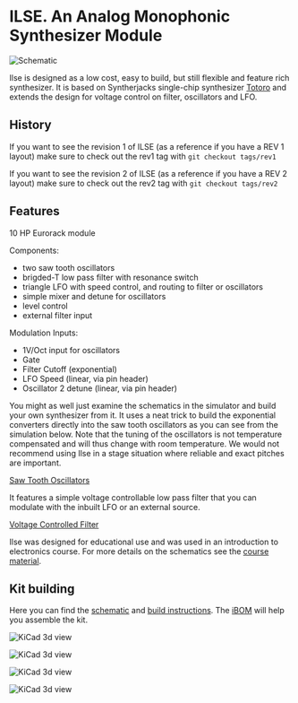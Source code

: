 # ILSE. An Analog Monophonic Synthesizer Module

![Schematic](ilse.svg)



Ilse is designed as a low cost, easy to build, but still flexible and feature rich synthesizer. 
It is based on Syntherjacks single-chip synthesizer [Totoro](https://syntherjack.net/totoro-1-ic-simple-synth/) and extends the design for voltage control on filter, oscillators and LFO.


## History
If you want to see the revision 1 of ILSE (as a reference if you have a REV 1 layout) make sure to check out the rev1 tag with `git checkout tags/rev1`

If you want to see the revision 2 of ILSE (as a reference if you have a REV 2 layout) make sure to check out the rev2 tag with `git checkout tags/rev2`

## Features
10 HP Eurorack module

Components: 

- two saw tooth oscillators
- brigded-T low pass filter with resonance switch 
- triangle LFO with speed control, and routing to filter or oscillators
- simple mixer and detune for oscillators
- level control
- external filter input

Modulation Inputs: 

- 1V/Oct input for oscillators
- Gate
- Filter Cutoff (exponential)
- LFO Speed (linear, via pin header)
- Oscillator 2 detune (linear, via pin header)

You might as well just examine the schematics in the simulator and  build your own synthesizer from it. It uses a neat trick to build the  exponential converters directly into the saw tooth oscillators as you  can see from the simulation below. Note that the tuning of the  oscillators is not temperature compensated and will thus change with  room temperature. We would not recommend using Ilse in a stage situation where reliable and exact pitches are important.

[Saw Tooth Oscillators](http://www.falstad.com/circuit/circuitjs.html?ctz=CQAgjCAMB0l3AmAHAZgCxoGwHYwMmEmGpJuGLEjggrggKwCcRCZWI9IaKHApgLRgwAKAAeIfkkgSEKJBzQyUnRYRABlAIYB3ADoBnAOK8AdrwBOmgC4B7c8M0ySUCXnnT5YToM5h48F34EaCQaTHp6BDRQxjcUbHB-SGEAc3AyFAR0kExFaWT8BLdssGwyMDYQGwBXKwAHWuEAY2z+XPBkCXbpMAF5QWhMJGwmOXpIcZQ8ejIYOBFzJ2lopY73RP9hRaDnFcFOlelaTe1VitWVhGFT-fXbrncHEvLO889vLw3-CTn4CuH6GVGNg0NgUODsKEXH4Tq12ud8tc1l1VK9ZkjiudMZ1kqdsf0oj0calVoIyEEkP0EVAxDIIJIEowJEhFIp5FZzABLTQmFIAG14tLJEgwrhFEDZIH0Oi2IqpnTJ0nuPTgwgQQmRxUJyOkKjQMPAQrKMnwIEYWSCpS4HRA2mgBl4ojqNjMJis3L5BgAZuZeABHaqmJoATwMTQAbsIrHLXArDoEIMRoNFQmBGPqvChgZSftB6HhIGgmJhMl4EIwsxsQAATXhezTVPlWJH8TLQ2Y0m7dWPrZKOILYC3FRU9kDvVy+JL5WD+fPqyBRZSyEuDhIq2EDofmmSD1yi5JpTeuPA7i1SFzJba0LcWpeubfr+DCABKEjvgm3-H15LTWXyXCVCB-xgehhFKRR+DnY8LSwCDSnKDgAhgEgIAAMV9P0QAAeS9L19F4ZtX0gk8diVKCj3-ZxPmAvNZS-OA9wg69GJcfAn22CpAM-TjRx6cZknA097yHY0giicBEOnQFt3UJpND5TleRbGgmPEkcxLyFseI01xMC4v8tL04TXFE39O10wCFW0xh0W2cihAtcj4341UiKc-ooOAgCJwvKBaLskjtWIkSOxhVVxC-cE6R4VsqDpZZwFUAA1AB6LCmmbG4SEA0Uv3aQR9yFUEmUET56JihzrWIEB0P9AwcLwgjhBsEAeGpfMUBVPygJALIeBQYQ5F6tc31akAkpsJtNBSQUgA)

It features a simple voltage controllable low pass filter that you can modulate with the inbuilt LFO or an external source.

[Voltage Controlled Filter](http://www.falstad.com/circuit/circuitjs.html?ctz=CQAgjCAMB0l5YCsA2ATIkrkGZbIBzJgCckqxxY2yI2kIGALNgwKYC0YYAUAB4jt8hAYlEDsAdnrtRqEI1pyAagHsANgBcAhgHNWAHQDOAYRUA7DQCd1a1gBMjAIUsBLO3oeGAKkYBiLzVZLblQucUQ5TkYFdlQhATBoqFoQfHhwPhEUcJE4cTkFVAV-QOCAJQFiJNjGaSqY1Eh8ZPpaypaoaERuMAkY+vFqAXxiGljsiDB4PJgJZAk6aaWEEGMAVw0VADMt7kth5Bjo5vYJCIFj5Kn4bgB3ETiLvJlH9kYwGkg7kTBI2ulEL9xPgFF97i8Tv8fn8Zt8ZNUoRCnvQwSJqtgQWijrDwYh0UN4TFsOdUUj2NgCXiiUNSYDIhSxnTwnJaa8GdDBp89hzyZiZEDySTwEtuBUyezxZBQck2uxiB0YN0NCI5uICFi1c1Jp1EAsqoh9ZBiKhGmJFQsRmdsMQ6FRdfLriA7Kwtlo1po4Zc3h8LowTqgJCzuABjB6Qn1vP0XH30VDQRrLROoDgnYjQIQGkhESBoRJm2AIEMCZBNaOM17vT6YeOJpMp1LQCgURgB7CMCIjeIwOA8cEl-2B4ul71c8FegN-KOxIpQOH9gQTof+mdffanKUJEtLzco4XTbg6becV7zuVVr6NCS+gcw6SLhQqDYABw23C0R8SRynn9SIHlcr3aYBG7aYM1GNIPneVA6EeehrhuPthxNGJTw+FFPSnZDrwSJIvjFAZyQJAiMWlVp6HlXdFW5SMTh-QVIh-OD9zXYkGPRc52EOK4bkPejiyJDio3Q8FCAEyJRIXLs4Qk2J4kEUZJOaPCBCkGI0JU9VOC3VpUjghUumo09FxohdByY-d8Irb84EhITwHsq9KIM-hOC4CBIwYnNIWteRMAUAAZXwAHlqJk1iVI48LzLgOEzknE44s1WdwUS8lNN1MZqCU2LIo41KstnUM5Ssk4ZMuFEC3gJtqpq6qQGQaBGDOaJAwxIR5mwFkCx4IqjJnflIiwuCOH-GAwIkEFEE6vFoLIToe2oplpy-ZdpSmTJXKQUz-2IfAWFiVVCmKAINCCIx1k2HYNuNdzEn-fAtqiGgjpAILDGDAI1C0TZghUTBnplKYaAwGAIFjf7aG4IA)

Ilse was designed for educational use and was used in an introduction to electronics course. For more details on the schematics see the [course material](https://www.uni-weimar.de/kunst-und-gestaltung/wiki/IFD:Analog_Circuits_and_Interfaces_WS20_21/introduction_to_electronics).

## Kit building

Here you can find the [schematic](ilse.pdf) and [build instructions](https://discourse.chair.audio/t/ilse-build-instructions). The [iBOM](https://chairaudio.github.io/ILSE/REV4.html) will help you assemble the kit.



![KiCad 3d view](3d_viewer.jpg)

![KiCad 3d view](ilse2.png)

![KiCad 3d view](ilse3.png)

![KiCad 3d view](ilse4.png)
